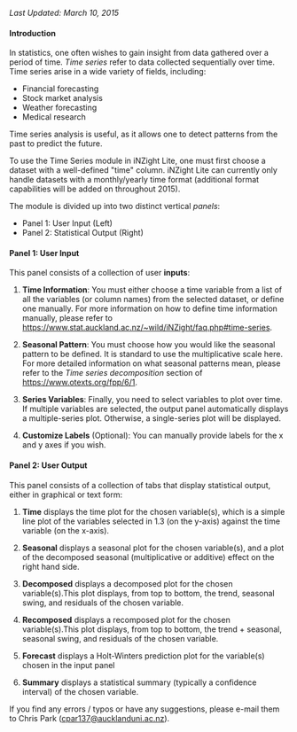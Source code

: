 *Last Updated: March 10, 2015*

#### Introduction
In statistics, one often wishes to gain insight from data gathered over a period of time. *Time series* refer to data collected sequentially over time. Time series arise in a wide variety of fields, including:

- Financial forecasting
- Stock market analysis
- Weather forecasting
- Medical research

Time series analysis is useful, as it allows one to detect patterns from the past to predict the future.

To use the Time Series module in iNZight Lite, one must first choose a dataset with a well-defined "time" column. iNZight Lite can currently only handle datasets with a monthly/yearly time format (additional format capabilities will be added on throughout 2015).

The module is divided up into two distinct vertical *panels*:

- Panel 1: User Input (Left)
- Panel 2: Statistical Output (Right)

#### Panel 1: User Input
This panel consists of a collection of user **inputs**:

1. **Time Information**: You must either choose a time variable from a list of all the variables (or column names) from the selected dataset, or define one manually. For more information on how to define time information manually, please refer to https://www.stat.auckland.ac.nz/~wild/iNZight/faq.php#time-series.

2. **Seasonal Pattern**: You must choose how you would like the seasonal pattern to be defined. It is standard to use the multiplicative scale here. For more detailed information on what seasonal patterns mean, please refer to the *Time series decomposition* section of https://www.otexts.org/fpp/6/1.

3. **Series Variables**: Finally, you need to select variables to plot over time. If multiple variables are selected, the output panel automatically displays a multiple-series plot. Otherwise, a single-series plot will be displayed.

4. **Customize Labels** (Optional): You can manually provide labels for the x and y axes if you wish.

#### Panel 2: User Output
This panel consists of a collection of tabs that display statistical output, either in graphical or text form:

1. **Time** displays the time plot for the chosen variable(s), which is a simple line plot of the variables selected in 1.3 (on the y-axis) against the time variable (on the x-axis).

2. **Seasonal** displays a seasonal plot for the chosen variable(s), and a plot of the decomposed seasonal (multiplicative or additive) effect on the right hand side.

3. **Decomposed** displays a decomposed plot for the chosen variable(s).This plot displays, from top to bottom, the trend, seasonal swing, and residuals of the chosen variable.

4. **Recomposed** displays a recomposed plot for the chosen variable(s).This plot displays, from top to bottom, the trend + seasonal, seasonal swing, and residuals of the chosen variable.

5. **Forecast** displays a Holt-Winters prediction plot for the variable(s) chosen in the input panel

6. **Summary** displays a statistical summary (typically a confidence interval) of the chosen variable.

If you find any errors / typos or have any suggestions, please e-mail them to Chris Park (<cpar137@aucklanduni.ac.nz>).
